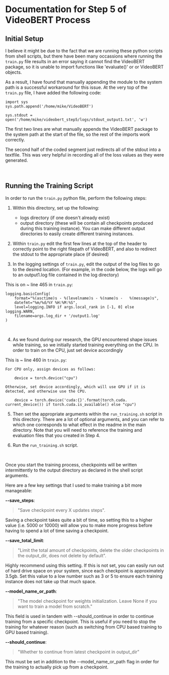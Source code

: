 # Documentation for Step 5 of VideoBERT Process

## Initial Setup

I believe it might be due to the fact that we are running these python scripts from shell scripts, but there have been many occassions where running the `train.py` file results in an error saying it cannot find the VideoBERT package, so it is unable to import functions like 'evaluate()' or or VideoBERT objects.

As a result, I have found that manually appending the module to the system path is a successful workaround for this issue.  At the very top of the `train.py` file, I have added the following code:

    import sys
    sys.path.append('/home/mike/VideoBERT')
    
    sys.stdout = open('/home/mike/videobert_step5/logs/stdout_output1.txt', 'w')

The first two lines are what manually appends the VideoBERT package to the system path at the start of the file, so the rest of the imports work correctly.

The second half of the coded segment just redirects all of the stdout into a textfile.  This was very helpful in recording all of the loss values as they were generated.

<br>

## Running the Training Script

In order to run the `train.py` python file, perform the following steps:

1. Within this directory, set up the following:
    * logs directory (if one doesn't already exist)
    * output directory (these will be contain all checkpoints produced during this training instance).  You can make different output directories to easily create different training instances.

2. Within `train.py` edit the first few lines at the top of the header to correctly point to the right filepath of VideoBERT, and also to redirect the stdout to the appropriate place (if desired)

3. In the logging settings of `train.py`, edit the output of the log files to go to the desired location.  (For example, in the code below, the logs will go to an output1.log file contained in the log directory)

This is on ~ line 465 in `train.py`:

    logging.basicConfig(
        format="%(asctime)s - %(levelname)s - %(name)s -   %(message)s",
        datefmt="%m/%d/%Y %H:%M:%S",
        level=logging.INFO if args.local_rank in [-1, 0] else logging.WARN,
        filename=args.log_dir + '/output1.log'
    )

<br> 

4. As we found during our research, the GPU encountered shape issues while training, so we initially started training everything on the CPU.  In order to train on the CPU, just set device accordingly

This is ~ line 460 in `train.py`:

    For CPU only, assign devices as follows:

        device = torch.device("cpu")

    Otherwise, set device accordingly, which will use GPU if it is detected, and otherwise use the CPU.

        device = torch.device('cuda:{}'.format(torch.cuda.  current_device()) if torch.cuda.is_available() else "cpu")

5. Then set the appropriate arguments within the `run_training.sh` script in this directory.  There are a lot of optional arguments, and you can refer to which one corresponds to what effect in the readme in the main directory.  Note that you will need to reference the training and evaluation files that you created in Step 4.

6. Run the `run_training.sh` script.

<br>

Once you start the training process, checkpoints will be written intermittently to the output directory as declared in the shell script arguments.

Here are a few key settings that I used to make training a bit more manageable:

**--save_steps**: 
>"Save checkpoint every X updates steps".

Saving a checkpoint takes quite a bit of time, so setting this to a higher value (i.e. 5000 or 10000) will allow you to make more progress before having to spend a lot of time saving a checkpoint.

**--save_total_limit**:  
>"Limit the total amount of checkpoints, delete the older checkpoints in the output_dir, does not delete by default".  

Highly recommend using this setting.  If this is not set, you can easily run out of hard drive space on your system, since each checkpoint is approximately 3.5gb.  Set this value to a low number such as 3 or 5 to ensure each training instance does not take up that much space.

**--model_name_or_path**:
> "The model checkpoint for weights initialization. Leave None if you want to train a model from scratch."

This field is used in tandem with --should_continue in order to continue training from a specific checkpoint.  This is useful if you need to stop the training for whatever reason (such as switching from CPU based training to GPU based training).

**--should_continue**:
> "Whether to continue from latest checkpoint in output_dir"

This must be set in addition to the --model_name_or_path flag in order for the training to actually pick up from a checkpoint.